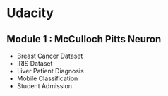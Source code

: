 # Udacity
## Module 1 :  McCulloch Pitts Neuron
* Breast Cancer Dataset
* IRIS Dataset
* Liver Patient Diagnosis
* Mobile Classification
* Student Admission
